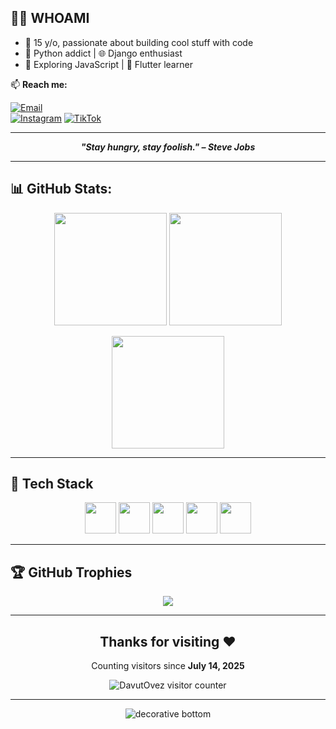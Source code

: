 ## 👨‍💻 WHOAMI
- 🧃 15 y/o, passionate about building cool stuff with code  
- 🐍 Python addict | 🌐 Django enthusiast  
- 📜 Exploring JavaScript | 📱 Flutter learner   

📫 **Reach me:**

[![Email](https://img.shields.io/badge/Email-dawut2010owezow%40gmail.com-red?style=flat&logo=gmail)](mailto:dawut2010owezow@gmail.com)  
[![Instagram](https://img.shields.io/badge/Instagram-%40davut__ovez-E4405F?style=flat&logo=instagram&logoColor=white)](https://instagram.com/davut__ovez)
[![TikTok](https://img.shields.io/badge/TikTok-%40davut.ovez-010101?style=flat&logo=tiktok&logoColor=white)](https://tiktok.com/@davut.ovez)


---

<p align="center">
  <b><i>"Stay hungry, stay foolish." – Steve Jobs</i></b>
</p>

---



## 📊 GitHub Stats:

<p align="center">
  <img height="180" src="https://github-readme-stats.vercel.app/api?username=DavutOvez&show_icons=true&theme=radical&count_private=true" />
  <img height="180" src="https://github-readme-stats.vercel.app/api/top-langs/?username=DavutOvez&layout=compact&theme=radical&langs_count=8" />
</p>

<p align="center">
  <img height="180" src="https://streak-stats.demolab.com?user=DavutOvez&theme=radical" />
</p>

---

## 🚀 Tech Stack
<p align="center">
  <img src="https://cdn.jsdelivr.net/gh/devicons/devicon/icons/python/python-original.svg" width="50" height="50"/>
  <img src="https://cdn.jsdelivr.net/gh/devicons/devicon/icons/javascript/javascript-original.svg" width="50" height="50"/>
  <img src="https://cdn.jsdelivr.net/gh/devicons/devicon/icons/dart/dart-original.svg" width="50" height="50"/>
  <img src="https://cdn.jsdelivr.net/gh/devicons/devicon/icons/django/django-plain.svg" width="50" height="50"/>
  <img src="https://cdn.jsdelivr.net/gh/devicons/devicon/icons/flutter/flutter-original.svg" width="50" height="50"/>
</p>

---

## 🏆 GitHub Trophies
<p align="center">
  <img src="https://github-profile-trophy.vercel.app/?username=DavutOvez&theme=radical&no-frame=true&margin-w=15&margin-h=15" />
</p>



---

<h2 align="center">Thanks for visiting ❤️</h2>

<p align="center">Counting visitors since <strong>July 14, 2025</strong></p>

<p align="center"> <img src="https://count.getloli.com/get/@DavutOvez-counter" alt="DavutOvez visitor counter" /> </p>

---

<p align="center">
  <img src="https://github.com/BEPb/BEPb/raw/main/assets/Bottom_down.svg" alt="decorative bottom" />
</p>
